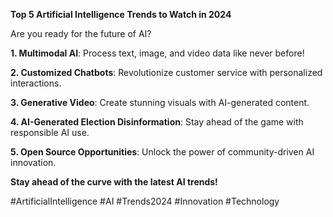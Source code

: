 **Top 5 Artificial Intelligence Trends to Watch in 2024**

Are you ready for the future of AI?

**1. Multimodal AI**: Process text, image, and video data like never before!

**2. Customized Chatbots**: Revolutionize customer service with personalized interactions.

**3. Generative Video**: Create stunning visuals with AI-generated content.

**4. AI-Generated Election Disinformation**: Stay ahead of the game with responsible AI use.

**5. Open Source Opportunities**: Unlock the power of community-driven AI innovation.

**Stay ahead of the curve with the latest AI trends!**

#ArtificialIntelligence #AI #Trends2024 #Innovation #Technology